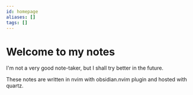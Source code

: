 ```yaml
---
id: homepage
aliases: []
tags: []
---
```


# Welcome to my notes

I'm not a very good note-taker, but I shall try better in the future.

These notes are written in nvim with obsidian.nvim plugin and hosted with quartz.
